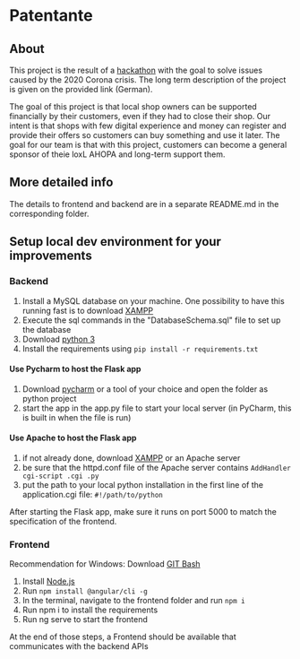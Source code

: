 # Patentante
## About
This project is the result of a [hackathon](https://devpost.com/software/pay-now-enjoy-later-n59swk) with the goal to solve issues caused by the 2020 Corona crisis.
The long term description of the project is given on the provided link (German).

The goal of this project is that local shop owners can be supported financially by their customers, even if they had to close their shop.
Our intent is that shops with few digital experience and money can register and provide their offers so customers can buy something and use it later.
The goal for our team is that with this project, customers can become a general sponsor of theie loxL AHOPA and long-term support them.

## More detailed info
The details to frontend and backend are in a separate README.md in the corresponding folder.

## Setup local dev environment for your improvements
### Backend

1. Install a MySQL database on your machine. One possibility to have this running fast is to download [XAMPP](https://www.apachefriends.org/index.html)
1. Execute the sql commands in the "DatabaseSchema.sql" file to set up the database
1. Download [python 3](https://www.python.org/downloads/)
1. Install the requirements using `pip install -r requirements.txt`
#### Use Pycharm to host the Flask app
1. Download [pycharm](https://www.jetbrains.com/pycharm/) or a tool of your choice and open the folder as python project
1. start the app in the app.py file to start your local server (in PyCharm, this is built in when the file is run)

#### Use Apache to host the Flask app
1. if not already done, download [XAMPP](https://www.apachefriends.org/index.html) or an Apache server
1. be sure that the httpd.conf file of the Apache server contains `AddHandler cgi-script .cgi .py`
1. put the path to your local python installation in the first line of the application.cgi file: `#!/path/to/python`

After starting the Flask app, make sure it runs on port 5000 to match the specification of the frontend.

### Frontend
Recommendation for Windows: Download [GIT Bash](https://git-scm.com/downloads)
1. Install [Node.js](https://nodejs.org/en/)
1. Run `npm install @angular/cli -g`
1. In the terminal, navigate to the frontend folder and run `npm i`
1. Run npm i to install the requirements
1. Run ng serve to start the frontend

At the end of those steps, a Frontend should be available that communicates with the backend APIs
